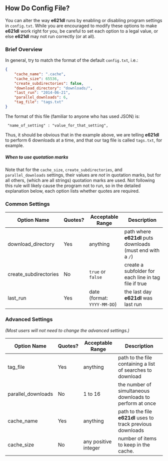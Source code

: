 ## How Do Config File?

You can alter the way **e621dl** runs by enabling or disabling program settings in `config.txt`.  While you are encouraged to modify these options to make **e621dl** work right for you, be careful to set each option to a legal value, or else **e621dl** may not run correctly (or at all).

### Brief Overview
In general, try to match the format of the default `config.txt`, i.e.:

```JSON
{
    "cache_name": ".cache", 
    "cache_size": 65536,
    "create_subdirectories": false, 
    "download_directory": "downloads/", 
    "last_run": "2014-06-21", 
    "parallel_downloads": 6, 
    "tag_file": "tags.txt"
}
```
The format of this file (familiar to anyone who has used JSON) is:
     
     "name_of_setting" : "value_for_that_setting",

Thus, it should be obvious that in the example above, we are telling **e621dl** to perform 6 downloads at a time, and that our tag file is called `tags.txt`, for example.  

##### When to use quotation marks
Note that for the `cache_size`, `create_subdirectories`, and `parallel_downloads` settings, their values are *not* in quotation marks, but for all others, (which are all strings) quotation marks are used.  Not following this rule will likely cause the program not to run, so in the detailed explanation below, each option lists whether quotes are required. 


### Common Settings

| Option Name           | Quotes? | Acceptable Range            | Description                                                |
| --------------------- | ------- | --------------------------- |----------------------------------------------------------- |
| download_directory    | Yes     | anything                 | path where **e621dl** puts downloads (must end with a `/`)    | 
| create_subdirectories | No      | `true` or `false`           | create a subfolder for each line in tag file if true    |
| last_run              | Yes     | date (format: `YYYY-MM-DD`) | the last day **e621dl** was last run                       |


### Advanced Settings
*(Most users will not need to change the advanced settings.)*

| Option Name           | Quotes? | Acceptable Range            | Description                                                  |
| --------------------- | ------- | --------------------------- |------------------------------------------------------------- |
| tag_file              | Yes     | anything                    | path to the file containing a list of searches to download   |
| parallel_downloads    | No      | 1 to 16                     | the number of simultaneous downloads to perform at once      |
| cache_name            | Yes     | anything                    | path to the file **e621dl** uses to track previous downloads |
| cache_size            | No      | any positive integer        | number of items to keep in the cache.                        |
